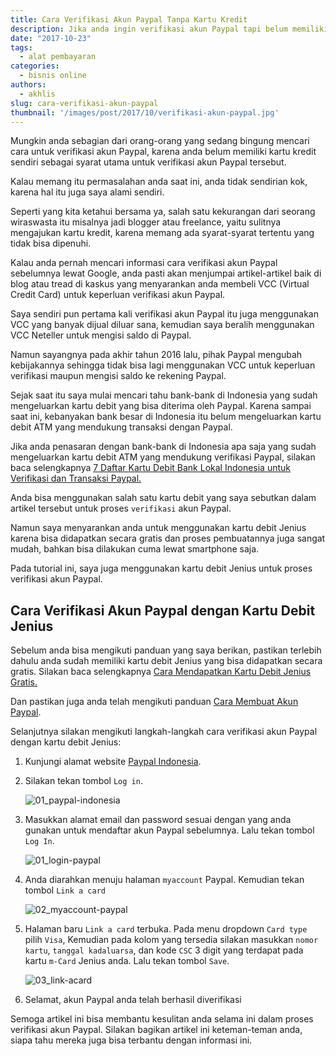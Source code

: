 ```yaml
---
title: Cara Verifikasi Akun Paypal Tanpa Kartu Kredit
description: Jika anda ingin verifikasi akun Paypal tapi belum memiliki kartu kredit, gak usah bingung, silakan ikuti cara verifikasi akun Paypal tanpa kartu kredit.
date: "2017-10-23"
tags:
  - alat pembayaran
categories:
  - bisnis online
authors:
  - akhlis
slug: cara-verifikasi-akun-paypal
thumbnail: '/images/post/2017/10/verifikasi-akun-paypal.jpg'
---
```


Mungkin anda sebagian dari orang-orang yang sedang bingung mencari cara untuk verifikasi akun Paypal, karena anda belum memiliki kartu kredit sendiri sebagai syarat utama untuk verifikasi akun Paypal tersebut.

Kalau memang itu permasalahan anda saat ini, anda tidak sendirian kok, karena hal itu juga saya alami sendiri. 

Seperti yang kita ketahui bersama ya, salah satu kekurangan dari seorang wiraswasta itu misalnya jadi blogger atau freelance, yaitu sulitnya mengajukan kartu kredit, karena memang ada syarat-syarat tertentu yang tidak bisa dipenuhi.

Kalau anda pernah mencari informasi cara verifikasi akun Paypal sebelumnya lewat Google, anda pasti akan menjumpai artikel-artikel baik di blog atau tread di kaskus yang menyarankan anda membeli VCC (Virtual Credit Card) untuk keperluan verifikasi akun Paypal.

Saya sendiri pun pertama kali verifikasi akun Paypal itu juga menggunakan VCC yang banyak dijual diluar sana, kemudian saya beralih menggunakan VCC Neteller untuk mengisi saldo di Paypal.

Namun sayangnya pada akhir tahun 2016 lalu, pihak Paypal mengubah kebijakannya sehingga tidak bisa lagi menggunakan VCC untuk keperluan verifikasi maupun mengisi saldo ke rekening Paypal.

Sejak saat itu saya mulai mencari tahu bank-bank di Indonesia yang sudah mengeluarkan kartu debit yang bisa diterima oleh Paypal. Karena sampai saat ini, kebanyakan bank besar di Indonesia itu belum mengeluarkan kartu debit ATM yang mendukung transaksi dengan Paypal.

Jika anda penasaran dengan bank-bank di Indonesia apa saja yang sudah mengeluarkan kartu debit ATM yang mendukung verifikasi Paypal, silakan baca selengkapnya [7 Daftar Kartu Debit Bank Lokal Indonesia untuk Verifikasi dan Transaksi Paypal.](https://nettren.com/daftar-kartu-debit-indonesia-untuk-verifikasi-paypal)

Anda bisa menggunakan salah satu kartu debit yang saya sebutkan dalam artikel tersebut untuk proses `verifikasi` akun Paypal. 

Namun saya menyarankan anda untuk menggunakan kartu debit Jenius karena bisa didapatkan secara gratis dan proses pembuatannya juga sangat mudah, bahkan bisa dilakukan cuma lewat smartphone saja.

Pada tutorial ini, saya juga menggunakan kartu debit Jenius untuk proses verifikasi akun Paypal.

## Cara Verifikasi Akun Paypal dengan Kartu Debit Jenius
Sebelum anda bisa mengikuti panduan yang saya berikan, pastikan terlebih dahulu anda sudah memiliki kartu debit Jenius yang bisa didapatkan secara gratis. Silakan baca selengkapnya [Cara Mendapatkan Kartu Debit Jenius Gratis.](https://nettren.com/cara-mendapatkan-kartu-debit-jenius-gratis/)

Dan pastikan juga anda telah mengikuti panduan [Cara Membuat Akun Paypal](https://nettren.com/cara-membuat-akun-paypal/).

Selanjutnya silakan mengikuti langkah-langkah cara verifikasi akun Paypal dengan kartu debit Jenius:

1. Kunjungi alamat website [Paypal Indonesia](https://www.paypal.com/id/home).
2. Silakan tekan tombol `Log in`.

    ![01_paypal-indonesia](/images/post/2017/10/01_paypal-indonesia.jpg)
    
3. Masukkan alamat email dan password sesuai dengan yang anda gunakan untuk mendaftar akun Paypal sebelumnya. Lalu tekan tombol `Log In`.

    ![01_login-paypal](/images/post/2017/10/01_login-paypal.jpg)
    
4. Anda diarahkan menuju halaman `myaccount` Paypal. Kemudian tekan tombol `Link a card`

    ![02_myaccount-paypal](/images/post/2017/10/02_myaccount-paypal.jpg)
    
5. Halaman baru `Link a card` terbuka. Pada menu dropdown `Card type` pilih `Visa`, Kemudian pada kolom yang tersedia silakan masukkan `nomor kartu`, `tanggal kadaluarsa`, dan kode `CSC` 3 digit yang terdapat pada kartu `m-Card` Jenius anda. Lalu tekan tombol `Save`.

    ![03_link-acard](/images/post/2017/10/03_link-acard.jpg)
    
6. Selamat, akun Paypal anda telah berhasil diverifikasi

Semoga artikel ini bisa membantu kesulitan anda selama ini dalam proses verifikasi akun Paypal. Silakan bagikan artikel ini keteman-teman anda, siapa tahu mereka juga bisa terbantu dengan informasi ini.
